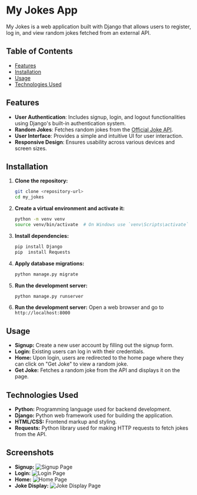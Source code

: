 # My Jokes App

My Jokes is a web application built with Django that allows users to register, log in, and view random jokes fetched from an external API.

## Table of Contents

- [Features](#features)
- [Installation](#installation)
- [Usage](#usage)
- [Technologies Used](#technologies-used)

## Features

- **User Authentication**: Includes signup, login, and logout functionalities using Django's built-in authentication system.
- **Random Jokes**: Fetches random jokes from the [Official Joke API](https://official-joke-api.appspot.com/random_joke).
- **User Interface**: Provides a simple and intuitive UI for user interaction.
- **Responsive Design**: Ensures usability across various devices and screen sizes.

## Installation

1. **Clone the repository:**

   ```bash
   git clone <repository-url>
   cd my_jokes
   
2. **Create a virtual environment and activate it:**

   ```bash
   python -m venv venv
   source venv/bin/activate  # On Windows use `venv\Scripts\activate`

3. **Install dependencies:**

   ```bash
   pip install Django
   pip  install Requests

4. **Apply database migrations:**

   ```bash
   python manage.py migrate

5. **Run the development server:**

   ```bash
   python manage.py runserver

6. **Run the development server:**
   Open a web browser and go to `http://localhost:8000`

## Usage
 - **Signup:** Create a new user account by filling out the signup form.
 - **Login:** Existing users can log in with their credentials.
 - **Home:** Upon login, users are redirected to the home page where they can click on "Get Joke" to view a random joke.
 - **Get Joke:** Fetches a random joke from the API and displays it on the page.

## Technologies Used
 - **Python:** Programming language used for backend development.
 - **Django:** Python web framework used for building the application.
 - **HTML/CSS:** Frontend markup and styling.
 - **Requests:** Python library used for making HTTP requests to fetch jokes from the API.

## Screenshots
 - **Signup:**
      ![Signup Page](snippets/signup.png)
 - **Login:**
      ![Login Page](snippets/login.png)
 - **Home:**
      ![Home Page](snippets/home.png)
 - **Joke Display:**
      ![Joke Display Page](snippets/joke.png)
